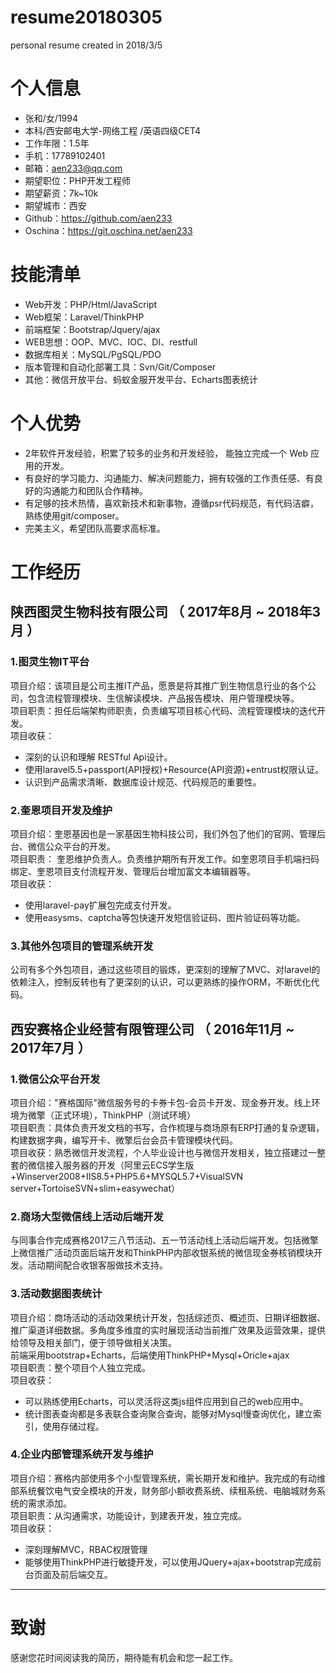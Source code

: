 # resume20180305
personal resume created in 2018/3/5

# 个人信息

* 张和/女/1994
* 本科/西安邮电大学-网络工程 /英语四级CET4
* 工作年限：1.5年
* 手机：17789102401
* 邮箱：aen233@qq.com
* 期望职位：PHP开发工程师
* 期望薪资：7k~10k
* 期望城市：西安
* Github：https://github.com/aen233
* Oschina：https://git.oschina.net/aen233

# 技能清单

* Web开发：PHP/Html/JavaScript
* Web框架：Laravel/ThinkPHP
* 前端框架：Bootstrap/Jquery/ajax
* WEB思想：OOP、MVC、IOC、DI、restfull
* 数据库相关：MySQL/PgSQL/PDO
* 版本管理和自动化部署工具：Svn/Git/Composer
* 其他：微信开放平台、蚂蚁金服开发平台、Echarts图表统计

# 个人优势

* 2年软件开发经验，积累了较多的业务和开发经验， 能独立完成一个 Web 应用的开发。
* 有良好的学习能力、沟通能力、解决问题能力，拥有较强的工作责任感、有良好的沟通能力和团队合作精神。
* 有足够的技术热情，喜欢新技术和新事物，遵循psr代码规范，有代码洁癖，熟练使用git/composer。
* 完美主义，希望团队高要求高标准。

# 工作经历

## 陕西图灵生物科技有限公司 （ 2017年8月 ~ 2018年3月 ）

### 1.图灵生物IT平台

项目介绍：该项目是公司主推IT产品，愿景是将其推广到生物信息行业的各个公司，包含流程管理模块、生信解读模块、产品报告模块、用户管理模块等。  
项目职责：担任后端架构师职责，负责编写项目核心代码、流程管理模块的迭代开发。  
项目收获：  
 
 * 深刻的认识和理解 RESTful Api设计。
 * 使用laravel5.5+passport(API授权)+Resource(API资源)+entrust权限认证。
 * 认识到产品需求清晰、数据库设计规范、代码规范的重要性。
 
### 2.奎恩项目开发及维护

项目介绍：奎恩基因也是一家基因生物科技公司，我们外包了他们的官网、管理后台、微信公众平台的开发。  
项目职责： 奎恩维护负责人。负责维护期所有开发工作。如奎恩项目手机端扫码绑定、奎恩项目支付流程开发、管理后台增加富文本编辑器等。  
项目收获：

* 使用laravel-pay扩展包完成支付开发。
* 使用easysms、captcha等包快速开发短信验证码、图片验证码等功能。

### 3.其他外包项目的管理系统开发

公司有多个外包项目，通过这些项目的锻炼，更深刻的理解了MVC、对laravel的依赖注入，控制反转也有了更深刻的认识，可以更熟练的操作ORM，不断优化代码。

## 西安赛格企业经营有限管理公司 （ 2016年11月 ~ 2017年7月 ）

### 1.微信公众平台开发

项目介绍："赛格国际"微信服务号的卡券卡包-会员卡开发、现金券开发。线上环境为微擎（正式环境），ThinkPHP（测试环境）  
项目职责：具体负责开发文档的书写，合作梳理与商场原有ERP打通的复杂逻辑，构建数据字典，编写开卡、微擎后台会员卡管理模块代码。  
项目收获：熟悉微信开发流程，个人毕业设计也与微信开发相关，独立搭建过一整套的微信接入服务器的开发（阿里云ECS学生版+Winserver2008+IIS8.5+PHP5.6+MYSQL5.7+VisualSVN server+TortoiseSVN+slim+easywechat）

### 2.商场大型微信线上活动后端开发

与同事合作完成赛格2017三八节活动、五一节活动线上活动后端开发。包括微擎上微信推广活动页面后端开发和ThinkPHP内部收银系统的微信现金券核销模块开发。活动期间配合收银客服做技术支持。

### 3.活动数据图表统计

项目介绍：商场活动的活动效果统计开发，包括综述页、概述页、日期详细数据、推广渠道详细数据。多角度多维度的实时展现活动当前推广效果及运营效果，提供给领导及相关部门，便于领导做相关决策。  
前端采用bootstrap+Echarts，后端使用ThinkPHP+Mysql+Oricle+ajax  
项目职责：整个项目个人独立完成。  
项目收获：

* 可以熟练使用Echarts，可以灵活将这类js组件应用到自己的web应用中。
* 统计图表查询都是多表联合查询聚合查询，能够对Mysql慢查询优化，建立索引，使用存储过程。

### 4.企业内部管理系统开发与维护

项目介绍：赛格内部使用多个小型管理系统，需长期开发和维护。我完成的有动维部系统餐饮电气安全模块的开发，财务部小额收费系统、续租系统、电脑城财务系统的需求添加。  
项目职责：从沟通需求，功能设计，到建表开发，独立完成。  
项目收获：

* 深刻理解MVC，RBAC权限管理
* 能够使用ThinkPHP进行敏捷开发，可以使用JQuery+ajax+bootstrap完成前台页面及前后端交互。

---

# 致谢

感谢您花时间阅读我的简历，期待能有机会和您一起工作。

